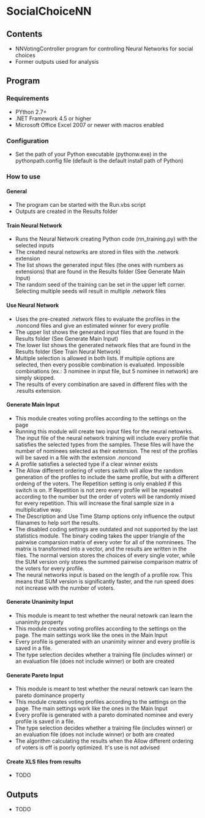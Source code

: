# SocialChoiceNN
## Contents
  - NNVotingController program for controlling Neural Networks for social choices
  - Former outputs used for analysis

## Program
### Requirements
  - PYthon 2.7+
  - .NET Framework 4.5 or higher
  - Microsoft Office Excel 2007 or newer with macros enabled

### Configuration
  - Set the path of your Python executable (pythonw.exe) in the pythonpath.config file (default is the default install path of Python)

### How to use
#### General
  - The program can be started with the Run.vbs script
  - Outputs are created in the Results folder

#### Train Neural Network
  - Runs the Neural Network creating Python code (nn_training.py) with the selected inputs
  - The created neural netowrks are stored in files with the .network extension
  - The list shows the generated input files (the ones with numbers as extensions) that are found in the Results folder (See Generate Main Input)
  - The random seed of the training can be set in the upper left corner. Selecting multiple seeds will result in multiple .network files

#### Use Neural Network
  - Uses the pre-created .network files to evaluate the profiles in the .noncond files and give an estimated winner for every profile
  - The upper list shows the generated input files that are found in the Results folder (See Generate Main Input)
  - The lower list shows the generated network files that are found in the Results folder (See Train Neural Network)
  - Multiple selection is allowed in both lists. If multiple options are selected, then every possible combination is evaluated. Impossible combinations (ex.: 3 nominee in input file, but 5 nominee in network) are simply skipped.
  - The results of every combination are saved in different files with the .results extension.

#### Generate Main Input
  - This module creates voting profiles according to the settings on the page
  - Running this module will create two input files for the neural netowrks. The input file of the neural network training will include every profile that satisfies the selected types from the samples. These files will have the number of nominees selected as their extension. The rest of the profiles will be saved in a file with the extension .noncond
  - A profile satisfies a selected type if a clear winner exists
  - The Allow different ordering of voters switch will allow the random generation of the profiles to include the same profile, but with a different ordeing of the voters. The Repetition setting is only enabled if this switch is on. If Repetition is not zero every profile will be repeated according to the number but the order of voters will be randomly mixed for every repetition. This will increase the final sample size in a multiplicative way.
  - The Description and Use Time Stamp options only influence the output filanames to help sort the results.
  - The disabled coding settings are outdated and not supported by the last statistics module. The binary coding takes the  upper triangle of the pairwise comparsion matrix of every voter for all of the nomninees. The matrix is transformed into a vector, and the results are written in the files. The normal version stores the choices of every single voter, while the SUM version only stores the summed pairwise comparison matrix of the voters for every profile.
  - The neural networks input is based on the length of a profile row. This means that SUM version is significantly faster, and the run speed does not increase with the number of voters.

#### Generate Unanimity Input
  - This module is meant to test whether the neural netowrk can learn the unanimity property
  - This module creates voting profiles according to the settings on the page. The main settings work like the ones in the Main Input
  - Every profile is generated with an unanimity winner and every profile is saved in a file.
  - The type selection decides whether a training file (includes winner) or an evaluation file (does not include winner) or both are created
  
#### Generate Pareto Input
  - This module is meant to test whether the neural netowrk can learn the pareto dominance property
  - This module creates voting profiles according to the settings on the page. The main settings work like the ones in the Main Input
  - Every profile is generated with a pareto dominated nominee and every profile is saved in a file.
  - The type selection decides whether a training file (includes winner) or an evaluation file (does not include winner) or both are created
  - The algorithm calculating the results when the Allow different ordering of voters is off is poorly optimized. It's use is not advised

#### Create XLS files from results
  - TODO

## Outputs
  - TODO
